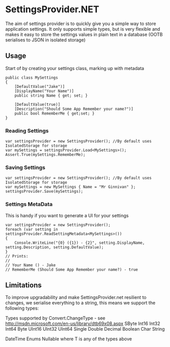 # SettingsProvider.NET
The aim of settings provider is to quickly give you a simple way to store application settings. It only supports simple types, but is very flexible and makes it easy to store the settings values in plain text in a database (OOTB serialises to JSON in isolated storage)  

## Usage

Start of by creating your settings class, marking up with metadata

    public class MySettings
    {
        [DefaultValue("Jake")]
        [DisplayName("Your Name")]
        public string Name { get; set; }

        [DefaultValue(true)]
        [Description("Should Some App Remember your name?")]
        public bool RememberMe { get;set; }
    }

### Reading Settings

    var settingsProvider = new SettingsProvider(); //By default uses IsolatedStorage for storage
    var mySettings = settingsProvider.Load<MySettings>();
    Assert.True(mySettings.RememberMe); 

### Saving Settings

    var settingsProvider = new SettingsProvider(); //By default uses IsolatedStorage for storage
    var mySettings = new MySettings { Name = "Mr Ginnivan" };
    settingsProvider.Save(mySettings);

### Settings MetaData
This is handy if you want to generate a UI for your settings

	var settingsProvider = new SettingsProvider();
	foreach (var setting in settingsProvider.ReadSettingMetadata<MySettings>())
	{
	    Console.WriteLine("{0} ({1}) - {2}", setting.DisplayName, setting.Description, setting.DefaultValue);
	}
	// Prints:
	//
	// Your Name () - Jake
	// RememberMe (Should Some App Remember your name?) - true

## Limitations

To improve upgradability and make SettingsProvider.net resilient to changes, we serialise everything to a string, this means we support the following types:

Types supported by Convert.ChangeType - see http://msdn.microsoft.com/en-us/library/dtb69x08.aspx
SByte 
Int16 
Int32 
Int64 
Byte 
UInt16 
UInt32 
UInt64 
Single 
Double 
Decimal 
Boolean 
Char 
String 

DateTime
Enums
Nullable<T> where T is any of the types above